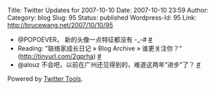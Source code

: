 Title: Twitter Updates for 2007-10-10
Date: 2007-10-10 23:59
Author:  
Category: blog
Slug: 95
Status: published
Wordpress-Id: 95
Link: http://brucewang.net/2007/10/10/95

-   @POPOEVER， 新的头像一点特征都没有 -\_-\#
    [\#](http://twitter.com/number5/statuses/324746642)
-   Reading: "联络家成长日记 » Blog Archive » 谁更关注你？"
    (http://tinyurl.com/2gprha)
    [\#](http://twitter.com/number5/statuses/325001752)
-   @alouz 不会吧，以前在广州还见得到的，难道这两年“进步”了？
    [\#](http://twitter.com/number5/statuses/325068582)

Powered by [Twitter Tools](http://alexking.org/projects/wordpress).
